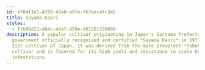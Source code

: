 ```yaml
---
id: e784f1e1-4399-43a0-a9fe-767bec4fc3a2
title: Sayama Kaori
styles:
  - f1b00d23-d84c-4da7-989e-d81501789099
description: A popular cultivar originating in Japan's Saitama Prefecture. The
  government officially recognized and certified *Sayama Kaori* in 1971 as the
  31st cultivar of Japan. It was derived from the more prevalent *Yabukita*
  cultivar and is favored for its high yield and resistance to scale bug
  infestations.
---
```

